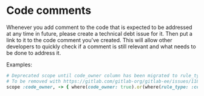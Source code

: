 # Code comments

Whenever you add comment to the code that is expected to be addressed at any time
in future, please create a technical debt issue for it. Then put a link to it
to the code comment you've created. This will allow other developers to quickly
check if a comment is still relevant and what needs to be done to address it.

Examples:

```rb
# Deprecated scope until code_owner column has been migrated to rule_type.
# To be removed with https://gitlab.com/gitlab-org/gitlab-ee/issues/11834.
scope :code_owner, -> { where(code_owner: true).or(where(rule_type: :code_owner)) }
```
